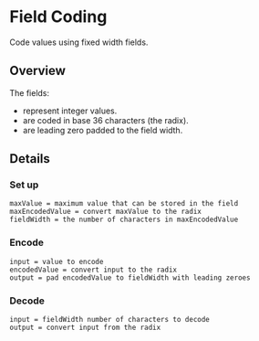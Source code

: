 # Field Coding

Code values using fixed width fields.

## Overview

The fields:

- represent integer values.
- are coded in base 36 characters (the radix).
- are leading zero padded to the field width.

## Details

### Set up

```
maxValue = maximum value that can be stored in the field
maxEncodedValue = convert maxValue to the radix
fieldWidth = the number of characters in maxEncodedValue
```

### Encode

```
input = value to encode
encodedValue = convert input to the radix
output = pad encodedValue to fieldWidth with leading zeroes
```

### Decode

```
input = fieldWidth number of characters to decode
output = convert input from the radix
```
